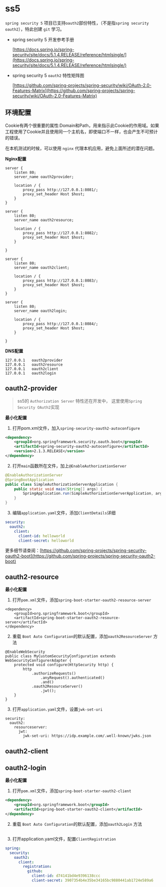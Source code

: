 # ss5

`spring security 5` 项目已支持`oauth2`部份特性，（不是指`spring security oauth2`），特此创建 `git` 学习。

- spring security 5 开发参考手册

    [https://docs.spring.io/spring-security/site/docs/5.1.4.RELEASE/reference/htmlsingle/](https://docs.spring.io/spring-security/site/docs/5.1.4.RELEASE/reference/htmlsingle/)

- spring security 5 `oauth2` 特性矩阵图

    [https://github.com/spring-projects/spring-security/wiki/OAuth-2.0-Features-Matrix](https://github.com/spring-projects/spring-security/wiki/OAuth-2.0-Features-Matrix)

## 环境配置

Cookie有两个很重要的属性:Domain和Path，用来指示此Cookie的作用域。如果工程使用了Cookie并且使用同一个主机名，即使端口不一样，也会产生不可预计的错误。

在本机测试的时候，可以使用 `nginx` 代理本机应用，避免上面所述的潜在问题。

**Nginx配置**

```
server {
    listen 80;
    server_name oauth2provider;

    location / {
        proxy_pass http://127.0.0.1:8081/;
        proxy_set_header Host $host;
    }
}

server {
    listen 80;
    server_name oauth2resource;

    location / {
        proxy_pass http://127.0.0.1:8082/;
        proxy_set_header Host $host;
    }

}

server {
    listen 80;
    server_name oauth2client;

    location / {
        proxy_pass http://127.0.0.1:8083/;
        proxy_set_header Host $host;
    }
}

server {
    listen 80;
    server_name oauth2login;

    location / {
        proxy_pass http://127.0.0.1:8084/;
        proxy_set_header Host $host;
    }

}
```

**DNS配置**

```
127.0.0.1	oauth2provider
127.0.0.1	oauth2resource
127.0.0.1	oauth2client
127.0.0.1	oauth2login
```

## oauth2-provider

> ss5的 `Authorization Server` 特性还在开发中， 这里使用`Spring Security OAuth2`实现

**最小化配置**

1.  打开pom.xml文件，加入`spring-security-oauth2-autoconfigure`

```xml
<dependency>
    <groupId>org.springframework.security.oauth.boot</groupId>
    <artifactId>spring-security-oauth2-autoconfigure</artifactId>
    <version>2.1.3.RELEASE</version>
</dependency>
```

2.  打开`main`函数所在文件，加上`@EnableAuthorizationServer`

```java
@EnableAuthorizationServer
@SpringBootApplication
public class SimpleAuthorizationServerApplication {
    public static void main(String[] args) {
        SpringApplication.run(SimpleAuthorizationServerApplication, args);
    }
}
```

3.  编辑`application.yaml`文件，添加`ClientDetails`详细

```yaml
security:
  oauth2:
    client:
      client-id: helloworld
      client-secret: helloworld
```

更多细节请查阅：[https://github.com/spring-projects/spring-security-oauth2-boot](https://github.com/spring-projects/spring-security-oauth2-boot)

## oauth2-resource

**最小化配置**

1. 打开`pom.xml`文件，添加`spring-boot-starter-oauth2-resource-server`

```
<dependency>
    <groupId>org.springframework.boot</groupId>
    <artifactId>spring-boot-starter-oauth2-resource-server</artifactId>
</dependency>
```

2.  重载 `Boot Auto Configuration`的默认配置，添加`oauth2ResourceServer` 方法
```
@EnableWebSecurity
public class MyCustomSecurityConfiguration extends WebSecurityConfigurerAdapter {
    protected void configure(HttpSecurity http) {
        http
            .authorizeRequests()
                .anyRequest().authenticated()
                .and()
            .oauth2ResourceServer()
                .jwt();
    }
}
```

3. 打开`application.yaml`文件，设置`jwk-set-uri`

```
security:
  oauth2:
    resourceserver:
      jwt:
        jwk-set-uri: https://idp.example.com/.well-known/jwks.json
```

## oauth2-client

## oauth2-login

**最小化配置**

1. 打开`pom.xml`文件，添加`spring-boot-starter-oauth2-client`

```xml
<dependency>
    <groupId>org.springframework.boot</groupId>
    <artifactId>spring-boot-starter-oauth2-client</artifactId>
</dependency>
```

2. 重载 `Boot Auto Configuration`的默认配置，添加`oauth2Login` 方法

```

```

3. 打开application.yaml文件，配置`ClientRegistration`

```yaml
spring:
  security:
    oauth2:
      client:
        registration:
          github:
            client-id: d74141bd4e9396138ccc
            client-secret: 3907354b4e35be34165bc9880441ab1724e589a6
```